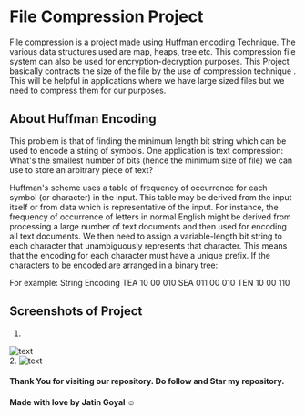 # File Compression Project 
File compression is a project made using Huffman encoding Technique. The various data structures used are map, heaps, tree etc.
This compression file system can also be used for encryption-decryption purposes. This Project basically contracts the size of the file by the use of compression technique . This will be helpful in applications where we have large sized files but we need to compress them for our purposes. 

## About Huffman Encoding
This problem is that of finding the minimum length bit string which can be used to encode a string of symbols. One application is text compression:
What's the smallest number of bits (hence the minimum size of file) we can use to store an arbitrary piece of text?

Huffman's scheme uses a table of frequency of occurrence for each symbol (or character) in the input. This table may be derived from the input itself or from data which is representative of the input. For instance, the frequency of occurrence of letters in normal English might be derived from processing a large number of text documents and then used for encoding all text documents. We then need to assign a variable-length bit string to each character that unambiguously represents that character. This means that the encoding for each character must have a unique prefix. If the characters to be encoded are arranged in a binary tree:

For example:
    String   Encoding
    TEA    10 00 010
    SEA    011 00 010
    TEN    10 00 110

## Screenshots of Project
1.
![text](https://github.com/JatinGoyal123/file_zipper/blob/main/img.png?raw=true)
<br>
2.
![text](https://github.com/JatinGoyal123/file_zipper/blob/main/img2.png?raw=true)

#### Thank You for visiting our repository. Do follow and Star my repository. 
#### Made with love by Jatin Goyal ☺️


